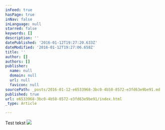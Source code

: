 ```yaml
---
inFeed: true
hasPage: true
inNav: false
inLanguage: null
starred: false
keywords: []
description: ''
datePublished: '2016-01-12T19:27:20.633Z'
dateModified: '2016-01-12T19:27:06.658Z'
title: ''
author: []
authors: []
publisher:
  name: null
  domain: null
  url: null
  favicon: null
sourcePath: _posts/2016-01-12-e6533968-3bc0-4b58-8572-e3fd63e9be91.md
published: true
url: e6533968-3bc0-4b58-8572-e3fd63e9be91/index.html
_type: Article

---
```

Test tekst
![](https://the-grid-user-content.s3-us-west-2.amazonaws.com/fd3f7f81-4696-4a51-a4c0-c90021e1a92d.jpg)